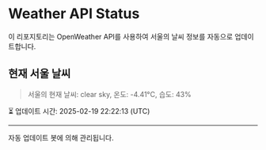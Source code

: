 
# Weather API Status

이 리포지토리는 OpenWeather API를 사용하여 서울의 날씨 정보를 자동으로 업데이트합니다.

## 현재 서울 날씨
> 서울의 현재 날씨: clear sky, 온도: -4.41°C, 습도: 43%

⏳ 업데이트 시간: 2025-02-19 22:22:13 (UTC)

---
자동 업데이트 봇에 의해 관리됩니다.
